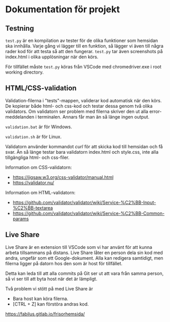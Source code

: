 # Dokumentation för projekt

## Testning

`test.py` är en kompilation av tester för de olika funktioner som hemsidan ska innhålla. Varje gång vi lägger till en funktion, så lägger vi även till några rader kod för att testa så att den fungerar. `test.py` tar även screenshots på index.html i olika upplösningar när den körs.

För tillfället måste `test.py` köras från VSCode med chromedriver.exe i root working directory.

## HTML/CSS-validation

Validation-filerna i "tests"-mappen, validerar kod automatisk när den körs. De kopierar både html- och css-kod och testar dessa genom två olika validators. Om validatorn ser problem med filerna skriver den ut alla error-meddelanden i terminalen. Annars får man än så länge ingen output.

`validation.bat` är för Windows.

`validation.sh` är för Linux.

Validatorn använder kommandot *curl* för att skicka kod till hemsidan och få svar. Än så länge testar bara validatorn index.html och style.css, inte alla tillgängliga html- och css-filer.


Information om CSS-validatorn:
- https://jigsaw.w3.org/css-validator/manual.html
- https://validator.nu/

Information om HTML-validatorn:
- https://github.com/validator/validator/wiki/Service-%C2%BB-Input-%C2%BB-textarea
- https://github.com/validator/validator/wiki/Service-%C2%BB-Common-params

## Live Share

Live Share är en extension till VSCode som vi har använt för att kunna arbeta tillsammans på distans. Live Share låter en person dela sin kod med andra, ungefär som ett Google-dokument. Alla kan redigera samtidigt, men filerna ligger på datorn hos den som är host för tillfället.

Detta kan leda till att alla commits på Git ser ut att vara från samma person, så vi ser till att byta host när det är lämpligt.

Två problem vi stött på med Live Share är

- Bara host kan köra filerna.
- [CTRL + Z] kan förstöra andras kod.

https://fabilus.gitlab.io/frisorhemsida/